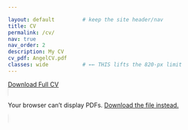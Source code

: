 ```yaml
---

layout: default         # keep the site header/nav
title: CV
permalink: /cv/
nav: true
nav_order: 2
description: My CV
cv_pdf: AngelCV.pdf
classes: wide           # ←← THIS lifts the 820-px limit
---
```

<!-- centred pill button -->
<div class="d-flex justify-content-center my-2">
  <a href="{{ page.cv_pdf | prepend: 'assets/pdf/' | relative_url }}"
     target="_blank" rel="noopener"
     class="btn btn-outline-primary rounded-pill shadow-sm d-inline-flex align-items-center gap-1 px-3 py-2">
    <i class="fa-solid fa-file-arrow-down"></i>
    Download Full CV
  </a>
</div>

<!-- LARGE, centred preview -->
<div class="d-flex justify-content-center">
  <object data="{{ page.cv_pdf | prepend: 'assets/pdf/' | relative_url }}"
          type="application/pdf"
          style="
            width: 94vw;          /* almost edge-to-edge */
            max-width: 1500px;    /* but don’t go crazy on ultrawides */
            height: 92vh;         /* tall, yet leaves room for navbar */
            border: 1px solid #e5e5e5;
            border-radius: .5rem;
            box-shadow: 0 0 8px rgba(0,0,0,.06);
          ">
    <p class="text-center">
      Your browser can’t display PDFs.
      <a href="{{ page.cv_pdf | prepend: 'assets/pdf/' | relative_url }}">
        Download the file instead.
      </a>
    </p>
  </object>
</div>
